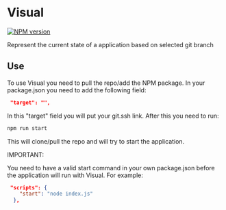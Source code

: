 # Visual
[![NPM version](https://img.shields.io/npm/v/visualgit.svg)](https://www.npmjs.com/package/visualgit)

Represent the current state of a application based on selected git branch

## Use
To use Visual you need to pull the repo/add the NPM package. In your package.json you need to add the following field:
```JSON
 "target": "",
  ```
  In this "target" field you will put your git.ssh link. After this you need to run:
```Typescript
npm run start
```
This will clone/pull the repo and will try to start the application.

IMPORTANT:

You need to have a valid start command in your own package.json before the application will run with Visual. For example:
``` JSON
 "scripts": {
    "start": "node index.js"
  },
 ```
